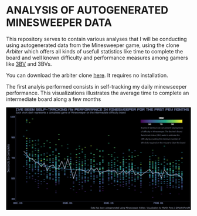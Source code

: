 # ANALYSIS OF AUTOGENERATED MINESWEEPER DATA

This repository serves to contain various analyses that I will be conducting using autogenerated data from the Minesweeper game, using the clone *Arbiter* which offers all kinds of usefull statistics like time to complete the board and well known difficulty and performance measures among gamers like [3BV](https://www.minesweeper.info/wiki/3BV) and 3BVs.

You can download the arbiter clone [here](https://minesweepergame.com/download/arbiter.php). It requires no installation.

The first analyis performed consists in self-tracking my daily minewseeper performance. This visualizations illustrates the average time to complete an intermediate board along a few months

![self_tracking_viz](visualizations/selftracking_time.png)
